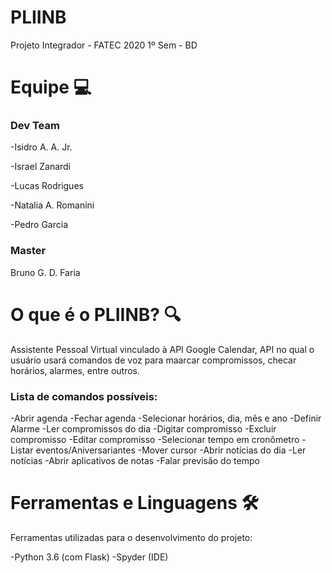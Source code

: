 # PLIINB
Projeto Integrador - FATEC 2020 1º Sem - BD

# **Equipe  💻**

### **Dev Team**
-Isidro A. A. Jr.

-Israel Zanardi

-Lucas Rodrigues

-Natalia A. Romanini

-Pedro Garcia

### **Master**
Bruno G. D. Faria

# **O que é o PLIINB? 🔍**
Assistente Pessoal Virtual vinculado à API Google Calendar, API no qual o usuário usará comandos de voz para maarcar compromissos, checar horários, alarmes, entre outros.

### **Lista de comandos possíveis:**

-Abrir agenda
-Fechar agenda
-Selecionar horários, dia, mês e ano
-Definir Alarme
-Ler compromissos do dia
-Digitar compromisso
-Excluir compromisso
-Editar compromisso
-Selecionar tempo em cronômetro
-Listar eventos/Aniversariantes
-Mover cursor
-Abrir notícias do dia
-Ler notícias
-Abrir aplicativos de notas
-Falar previsão do tempo

# **Ferramentas e Linguagens** 🛠️ 
Ferramentas utilizadas para o desenvolvimento do projeto:

-Python 3.6 (com Flask)
-Spyder (IDE)
